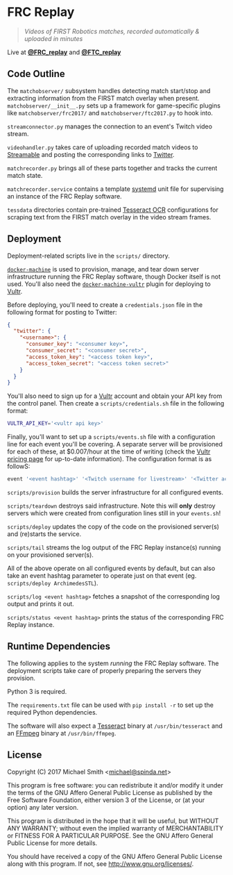 # FRC Replay

> *Videos of FIRST Robotics matches, recorded automatically &amp; uploaded in
> minutes*

Live at [**@FRC_replay**](https://twitter.com/frc_replay) and
[**@FTC_replay**](https://twitter.com/ftc_replay)

## Code Outline

The `matchobserver/` subsystem handles detecting match start/stop and extracting information from
the FIRST match overlay when present. `matchobserver/__init__.py` sets up a framework for
game-specific plugins like `matchobserver/frc2017/` and `matchobserver/ftc2017.py` to hook into.

`streamconnector.py` manages the connection to an event's Twitch video stream.

`videohandler.py` takes care of uploading recorded match videos to
[Streamable](https://streamable.com/) and posting the corresponding links to
[Twitter](https://twitter.com/frc_replay).

`matchrecorder.py` brings all of these parts together and tracks the current match state.

`matchrecorder.service` contains a template
[systemd](https://www.freedesktop.org/wiki/Software/systemd/) unit file for supervising an instance
of the FRC Replay software.

`tessdata` directories contain pre-trained
[Tesseract OCR](https://github.com/tesseract-ocr/tesseract) configurations for scraping text from
the FIRST match overlay in the video stream frames.

## Deployment

Deployment-related scripts live in the `scripts/` directory.

[`docker-machine`](https://docs.docker.com/machine/) is used to provision, manage, and tear down
server infrastructure running the FRC Replay software, though Docker itself is not used. You'll
also need the [`docker-machine-vultr`](https://github.com/janeczku/docker-machine-vultr) plugin for
deploying to [Vultr](https://vultr.com).

Before deploying, you'll need to create a `credentials.json` file in the following format for
posting to Twitter:

```json
{
  "twitter": {
    "<username>": {
      "consumer_key": "<consumer key>",
      "consumer_secret": "<consumer secret>",
      "access_token_key": "<access token key>",
      "access_token_secret": "<access token secret>"
    }
  }
}
```

You'll also need to sign up for a [Vultr](https://vultr.com) account and obtain your API key from
the control panel. Then create a `scripts/credentials.sh` file in the following format:

```bash
VULTR_API_KEY='<vultr api key>'
```

Finally, you'll want to set up a `scripts/events.sh` file with a configuration line for each event
you'll be covering. A separate server will be provisioned for each of these, at $0.007/hour at the
time of writing (check the [Vultr pricing page](https://www.vultr.com/pricing/) for up-to-date
information). The configuration format is as followS:

```bash
event '<event hashtag>' '<Twitch username for livestream>' '<Twitter account username to post to>' '<game type such as FRC-2017>' "$1"
```

`scripts/provision` builds the server infrastructure for all configured events.

`scripts/teardown` destroys said infrastructure. Note this will **only** destroy servers which were
created from configuration lines still in your `events.sh`!

`scripts/deploy` updates the copy of the code on the provisioned server(s) and (re)starts the
service.

`scripts/tail` streams the log output of the FRC Replay instance(s) running on your provisioned
server(s).

All of the above operate on all configured events by default, but can also take an event hashtag parameter to operate just on that event (eg. `scripts/deploy ArchimedesSTL`).

`scripts/log <event hashtag>` fetches a snapshot of the corresponding log output and prints it out.

`scripts/status <event hashtag>` prints the status of the corresponding FRC Replay instance.

## Runtime Dependencies

The following applies to the system *running* the FRC Replay software. The deployment scripts take
care of properly preparing the servers they provision.

Python 3 is required.

The `requirements.txt` file can be used with `pip install -r` to set up the required Python
dependencies.

The software will also expect a [Tesseract](https://github.com/tesseract-ocr/tesseract) binary at
`/usr/bin/tesseract` and an [FFmpeg](https://www.ffmpeg.org/) binary at `/usr/bin/ffmpeg`.

## License

Copyright (C) 2017 Michael Smith &lt;michael@spinda.net&gt;

This program is free software: you can redistribute it and/or modify it under
the terms of the GNU Affero General Public License as published by the Free
Software Foundation, either version 3 of the License, or (at your option) any
later version.

This program is distributed in the hope that it will be useful, but WITHOUT
ANY WARRANTY; without even the implied warranty of MERCHANTABILITY or FITNESS
FOR A PARTICULAR PURPOSE. See the GNU Affero General Public License for more
details.

You should have received a copy of the GNU Affero General Public License along
with this program. If not, see <http://www.gnu.org/licenses/>.
